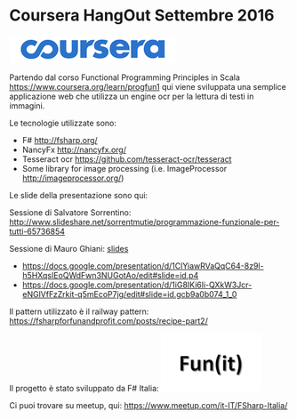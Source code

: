 # Coursera HangOut Settembre 2016
 
![coursera logo](/coursera.jpeg)

 
Partendo dal corso Functional Programming Principles in Scala https://www.coursera.org/learn/progfun1 qui viene sviluppata una semplice applicazione web che utilizza un engine ocr per la lettura di testi in immagini.

Le tecnologie utilizzate sono:

  - F# http://fsharp.org/
  - NancyFx http://nancyfx.org/
  - Tesseract ocr https://github.com/tesseract-ocr/tesseract
  - Some library for image processing (i.e. ImageProcessor http://imageprocessor.org/)

Le slide della presentazione sono qui:
  
  Sessione di Salvatore Sorrentino:
  http://www.slideshare.net/sorrentmutie/programmazione-funzionale-per-tutti-65736854
  
  Sessione di Mauro Ghiani:
  [slides](/slide.png)
  - https://docs.google.com/presentation/d/1ClYiawRVaQqC64-8z9l-h5HXqsIEoQWdFwn3NUGotAo/edit#slide=id.p4
  - https://docs.google.com/presentation/d/1iG8IKi6li-QXkW3Jcr-eNGlVfFzZrkit-q5mEcoP7jg/edit#slide=id.gcb9a0b074_1_0
  
  Il pattern utilizzato è il railway pattern:
  https://fsharpforfunandprofit.com/posts/recipe-part2/
  
  Il progetto è stato sviluppato da F# Italia:
  ![f# sharp italia](/fsharp.jpeg)
  
  Ci puoi trovare su meetup, qui:
  https://www.meetup.com/it-IT/FSharp-Italia/
  
  